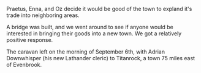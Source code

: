 Praetus, Enna, and Oz decide it would be good of the town to expland it's trade into neighboring areas. 

A bridge was built, and we went around to see if anyone would be interested in bringing their goods into a new town. We got a relatively positive response.

The caravan left on the morning of September 6th, with Adrian Downwhisper (his new Lathander cleric) to Titanrock, a town 75 miles east of Evenbrook.